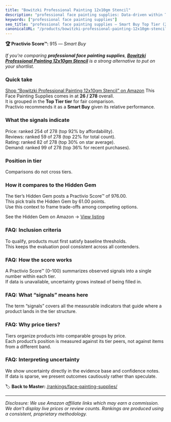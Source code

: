```yaml
---
title: "Bowitzki Professional Painting 12x10gm Stencil"
description: "professional face painting supplies: Data-driven within Top Tier ranking using the Practivio Score™. Positioned by quality, value, demand, findability, momentu…"
keywords: ["professional face painting supplies"]
seo_title: "professional face painting supplies — Smart Buy Top Tier (2025)"
canonicalURL: "/products/bowitzki-professional-painting-12x10gm-stencil-B07YJH9PG7/"
---
```


**🏆 Practivio Score™:** 915 — _Smart Buy_


*If you're comparing **professional face painting supplies**, **[Bowitzki Professional Painting 12x10gm Stencil](https://www.amazon.com/dp/B07YJH9PG7?tag=practivio-20)** is a strong alternative to put on your shortlist.*
### Quick take
[Shop “Bowitzki Professional Painting 12x10gm Stencil” on Amazon](https://www.amazon.com/dp/B07YJH9PG7?tag=practivio-20)
This Face Painting Supplies comes in at **26 / 278** overall.  
It is grouped in the **Top Tier tier** for fair comparison.  
Practivio recommends it as a **Smart Buy** given its relative performance.

### What the signals indicate
Price: ranked 254 of 278 (top 92% by affordability).  
Reviews: ranked 59 of 278 (top 22% for total count).  
Rating: ranked 82 of 278 (top 30% on star average).  
Demand: ranked 99 of 278 (top 36% for recent purchases).

### Position in tier
Comparisons do not cross tiers.

### How it compares to the Hidden Gem
The tier’s Hidden Gem posts a Practivio Score™ of 976.00.  
This pick trails the Hidden Gem by 61.00 points.  
Use this context to frame trade-offs among competing options.  

See the Hidden Gem on Amazon → [View listing](https://www.amazon.com/dp/B00IWESI8W?tag=practivio-20)

### FAQ: Inclusion criteria
To qualify, products must first satisfy baseline thresholds.  
This keeps the evaluation pool consistent across all contenders.

### FAQ: How the score works
A Practivio Score™ (0–100) summarizes observed signals into a single number within each tier.  
If data is unavailable, uncertainty grows instead of being filled in.

### FAQ: What “signals” means here
The term “signals” covers all the measurable indicators that guide where a product lands in the tier structure.

### FAQ: Why price tiers?
Tiers organize products into comparable groups by price.  
Each product’s position is measured against its tier peers, not against items from a different band.

### FAQ: Interpreting uncertainty
We show uncertainty directly in the evidence base and confidence notes.  
If data is sparse, we present outcomes cautiously rather than speculate.


🏷️ **Back to Master:** [/rankings/face-painting-supplies/](/rankings/face-painting-supplies/)

---
_Disclosure: We use Amazon affiliate links which may earn a commission. We don’t display live prices or review counts. Rankings are produced using a consistent, proprietary methodology._
